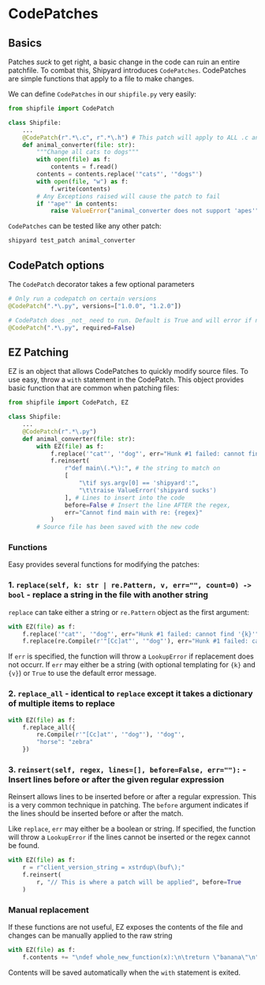 # CodePatches

## Basics
Patches _suck_ to get right, a basic change in the code can ruin an entire patchfile. To combat this, Shipyard introduces `CodePatches`. CodePatches are simple functions that apply to a file to make changes.

We can define `CodePatches` in our `shipfile.py` very easily:

```python
from shipfile import CodePatch

class Shipfile:
    ...
    @CodePatch(r".*\.c", r".*\.h") # This patch will apply to ALL .c and .h files
    def animal_converter(file: str):
        """Change all cats to dogs"""
        with open(file) as f:
            contents = f.read()
        contents = contents.replace('"cats"', '"dogs"')
        with open(file, "w") as f:
            f.write(contents)
        # Any Exceptions raised will cause the patch to fail
        if '"ape"' in contents:
            raise ValueError("animal_converter does not support 'apes'")
```

`CodePatches` can be tested like any other patch:
```bash
shipyard test_patch animal_converter
```


## CodePatch options

The `CodePatch` decorator takes a few optional parameters

```python
# Only run a codepatch on certain versions
@CodePatch(".*\.py", versions=["1.0.0", "1.2.0"])

# CodePatch does _not_ need to run. Default is True and will error if no file matches
@CodePatch(".*\.py", required=False)

```

## EZ Patching

EZ is an object that allows CodePatches to quickly modify source files. To use easy, throw a `with` statement in
the CodePatch. This object provides basic function that are common when patching files:
```python
from shipfile import CodePatch, EZ

class Shipfile:
    ...
    @CodePatch(r".*\.py")
    def animal_converter(file: str):
        with EZ(file) as f:
            f.replace('"cat"', '"dog"', err="Hunk #1 failed: cannot find '{k}'")
            f.reinsert(
                r"def main\(.*\):", # the string to match on
                [
                    "\tif sys.argv[0] == 'shipyard':",
                    "\t\traise ValueError('shipyard sucks')
                ], # Lines to insert into the code
                before=False # Insert the line AFTER the regex,
                err="Cannot find main with re: {regex}"
            )
        # Source file has been saved with the new code
```

### Functions

Easy provides several functions for modifying the patches:

### 1. `replace(self, k: str | re.Pattern, v, err="", count=0) -> bool` - replace a string in the file with another string

`replace` can take either a string or `re.Pattern` object as the first argument:
```python
with EZ(file) as f:
    f.replace('"cat"', '"dog"', err="Hunk #1 failed: cannot find '{k}'")
    f.replace(re.Compile(r'"[Cc]at"', '"dog"'), err="Hunk #1 failed: cannot find '{k}'")
```

If `err` is specified, the function will throw a `LookupError` if replacement does not occurr. If `err` may either be a string (with optional templating for `{k}` and `{v}`) or `True` to use the default error message.

### 2. `replace_all` - identical to `replace` except it takes a dictionary of multiple items to replace

```python
with EZ(file) as f:
    f.replace_all({
        re.Compile(r'"[Cc]at"', '"dog"'), '"dog"',
        "horse": "zebra"
    })
```

### 3. `reinsert(self, regex, lines=[], before=False, err=""):` - Insert lines before or after the given regular expression
Reinsert allows lines to be inserted before or after a regular expression. This is a very common technique in patching. The
`before` argument indicates if the lines should be inserted before or after the match.

Like `replace`, `err` may either be a boolean or string. If specified, the function will throw a `LookupError` if the lines cannot be inserted or the regex cannot be found.

```python
with EZ(file) as f:
    r = r"client_version_string = xstrdup\(buf\);"
    f.reinsert(
        r, "// This is where a patch will be applied", before=True
    )
```

### Manual replacement
If these functions are not useful, EZ exposes the contents of the file and changes can be manually applied to the raw string
```python
with EZ(file) as f:
    f.contents += "\ndef whole_new_function(x):\n\treturn \"banana\"\n"
```

Contents will be saved automatically when the `with` statement is exited.